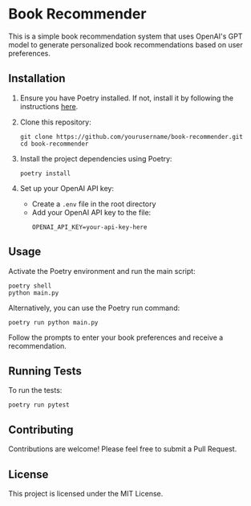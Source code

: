 # Book Recommender

This is a simple book recommendation system that uses OpenAI's GPT model to generate personalized book recommendations based on user preferences.

## Installation

1. Ensure you have Poetry installed. If not, install it by following the instructions [here](https://python-poetry.org/docs/#installation).

2. Clone this repository:

   ```
   git clone https://github.com/yourusername/book-recommender.git
   cd book-recommender
   ```

3. Install the project dependencies using Poetry:

   ```
   poetry install
   ```

4. Set up your OpenAI API key:
   - Create a `.env` file in the root directory
   - Add your OpenAI API key to the file:
     ```
     OPENAI_API_KEY=your-api-key-here
     ```

## Usage

Activate the Poetry environment and run the main script:

```
poetry shell
python main.py
```

Alternatively, you can use the Poetry run command:

```
poetry run python main.py
```

Follow the prompts to enter your book preferences and receive a recommendation.

## Running Tests

To run the tests:

```
poetry run pytest
```

## Contributing

Contributions are welcome! Please feel free to submit a Pull Request.

## License

This project is licensed under the MIT License.

